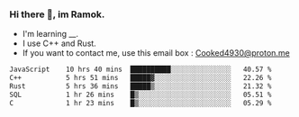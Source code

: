 ### Hi there 👋, im Ramok.

- I'm learning __.
- I use C++ and Rust.
- If you want to contact me, use this email box : Cooked4930@proton.me

<!--START_SECTION:waka-->

```txt
JavaScript    10 hrs 40 mins  ██████████░░░░░░░░░░░░░░░   40.57 %
C++           5 hrs 51 mins   █████▓░░░░░░░░░░░░░░░░░░░   22.26 %
Rust          5 hrs 36 mins   █████▒░░░░░░░░░░░░░░░░░░░   21.32 %
SQL           1 hr 26 mins    █▒░░░░░░░░░░░░░░░░░░░░░░░   05.51 %
C             1 hr 23 mins    █▒░░░░░░░░░░░░░░░░░░░░░░░   05.29 %
```

<!--END_SECTION:waka-->
